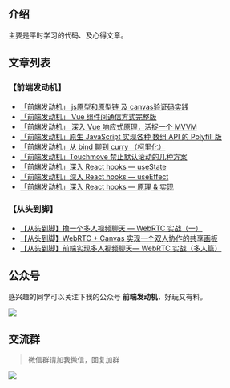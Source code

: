## 介绍
主要是平时学习的代码、及心得文章。
## 文章列表
### 【前端发动机】
* [「前端发动机」 js原型和原型链 及 canvas验证码实践](https://github.com/wuyawei/fe-code/blob/master/JavaScript/js%E5%9F%BA%E7%A1%80/%E5%8E%9F%E5%9E%8B%E5%92%8C%E5%8E%9F%E5%9E%8B%E9%93%BE/%E5%8E%9F%E5%9E%8B%E5%92%8C%E5%8E%9F%E5%9E%8B%E9%93%BE.md)
* [「前端发动机」 Vue 组件间通信方式完整版](https://github.com/wuyawei/fe-code/blob/master/vue/%E7%BB%84%E4%BB%B6%E9%97%B4%E9%80%9A%E4%BF%A1/1.md)
* [「前端发动机」 深入 Vue 响应式原理，活捉一个 MVVM](https://github.com/wuyawei/fe-code/blob/master/vue/mvvm/1.md)
* [「前端发动机」原生 JavaScript 实现各种 数组 API 的 Polyfill 版](https://github.com/wuyawei/fe-code/blob/master/tiku/1.md)
* [「前端发动机」从 bind 聊到 curry （柯里化）](https://github.com/wuyawei/fe-code/blob/master/JavaScript/%E5%87%BD%E6%95%B0%E5%BC%8F%E7%BC%96%E7%A8%8B/1.md)
* [「前端发动机」Touchmove 禁止默认滚动的几种方案](https://github.com/wuyawei/fe-code/blob/master/questions/passive-EventListener.md)
* [「前端发动机」深入 React hooks — useState](https://github.com/wuyawei/fe-code/blob/master/react/hooks/%E6%B7%B1%E5%85%A5%20React%20hooks%20%20%E2%80%94%20%20useState.md)
* [「前端发动机」深入 React hooks — useEffect](https://github.com/wuyawei/fe-code/blob/master/react/hooks/%E6%B7%B1%E5%85%A5%20React%20hooks%20%E2%80%94%20useEffect.md)
* [「前端发动机」深入 React hooks  — 原理 & 实现](https://github.com/wuyawei/fe-code/blob/master/react/hooks/%E6%B7%B1%E5%85%A5%20React%20hooks%20%20%E2%80%94%20%E5%8E%9F%E7%90%86%20%26%20%E5%AE%9E%E7%8E%B0.md)
### 【从头到脚】
* [【从头到脚】撸一个多人视频聊天 — WebRTC 实战（一）](https://github.com/wuyawei/fe-code/blob/master/WebRTC/webrtc1.md)
* [【从头到脚】WebRTC + Canvas 实现一个双人协作的共享画板](https://github.com/wuyawei/fe-code/blob/master/WebRTC/webrtc2.md)
* [【从头到脚】前端实现多人视频聊天— WebRTC 实战（多人篇）](https://github.com/wuyawei/fe-code/blob/master/WebRTC/webrtc3.md)

## 公众号
感兴趣的同学可以关注下我的公众号 **前端发动机**，好玩又有料。

![](https://user-gold-cdn.xitu.io/2019/7/21/16c14d1d0f3be11e?w=400&h=400&f=jpeg&s=34646)

## 交流群

> 微信群请加我微信，回复加群

![](https://raw.githubusercontent.com/wuyawei/fe-code/master/user.jpg)
